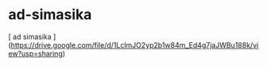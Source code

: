 # ad-simasika
[ ad simasika ] (https://drive.google.com/file/d/1LclmJO2yp2b1w84m_Ed4g7jaJWBu188k/view?usp=sharing)
